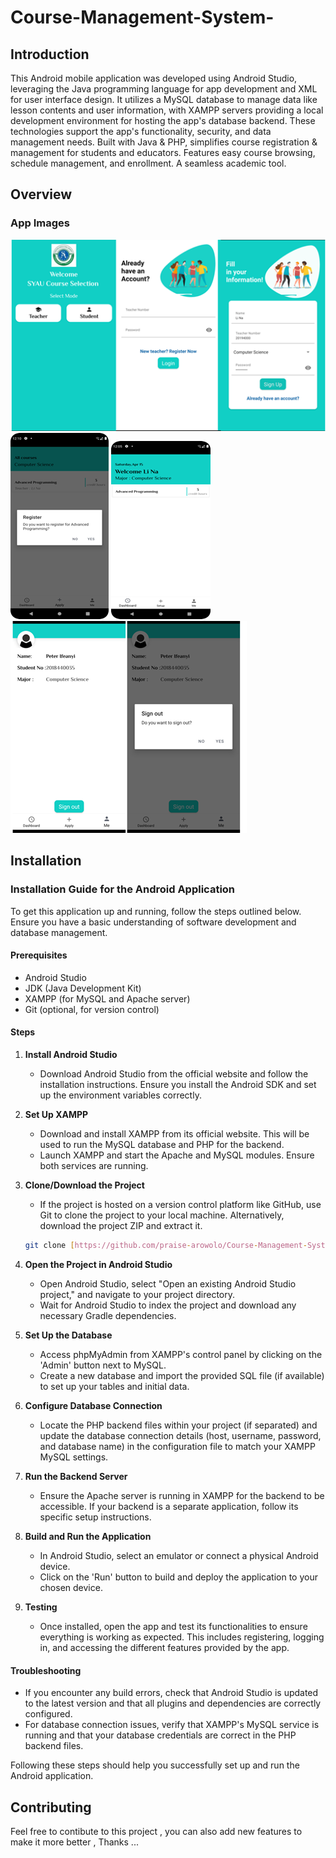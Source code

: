 # Course-Management-System-
## Introduction
This Android mobile application was developed using Android Studio, leveraging the Java programming language for app development and XML for user interface design. It utilizes a MySQL database to manage data like lesson contents and user information, with XAMPP servers providing a local development environment for hosting the app's database backend. These technologies support the app's functionality, security, and data management needs.
Built with Java &amp; PHP, simplifies course registration &amp; management for students and educators. Features easy course browsing, schedule management, and enrollment. A seamless academic tool.
## Overview

### App Images
![Example Image](Images/signup.png)
![Example Image](Images/registration.png)
![Example Image](Images/dashboard.png)
![Example Image](Images/profile.png)


## Installation
### Installation Guide for the Android Application

To get this application up and running, follow the steps outlined below. Ensure you have a basic understanding of software development and database management.

#### Prerequisites

- Android Studio
- JDK (Java Development Kit)
- XAMPP (for MySQL and Apache server)
- Git (optional, for version control)

#### Steps

1. **Install Android Studio**
   - Download Android Studio from the official website and follow the installation instructions. Ensure you install the Android SDK and set up the environment variables correctly.

2. **Set Up XAMPP**
   - Download and install XAMPP from its official website. This will be used to run the MySQL database and PHP for the backend.
   - Launch XAMPP and start the Apache and MySQL modules. Ensure both services are running.

3. **Clone/Download the Project**
   - If the project is hosted on a version control platform like GitHub, use Git to clone the project to your local machine. Alternatively, download the project ZIP and extract it.
   ```bash
   git clone [https://github.com/praise-arowolo/Course-Management-System.git]
   ```

4. **Open the Project in Android Studio**
   - Open Android Studio, select "Open an existing Android Studio project," and navigate to your project directory.
   - Wait for Android Studio to index the project and download any necessary Gradle dependencies.

5. **Set Up the Database**
   - Access phpMyAdmin from XAMPP's control panel by clicking on the 'Admin' button next to MySQL.
   - Create a new database and import the provided SQL file (if available) to set up your tables and initial data.

6. **Configure Database Connection**
   - Locate the PHP backend files within your project (if separated) and update the database connection details (host, username, password, and database name) in the configuration file to match your XAMPP MySQL settings.

7. **Run the Backend Server**
   - Ensure the Apache server is running in XAMPP for the backend to be accessible. If your backend is a separate application, follow its specific setup instructions.

8. **Build and Run the Application**
   - In Android Studio, select an emulator or connect a physical Android device.
   - Click on the 'Run' button to build and deploy the application to your chosen device.

9. **Testing**
   - Once installed, open the app and test its functionalities to ensure everything is working as expected. This includes registering, logging in, and accessing the different features provided by the app.

#### Troubleshooting

- If you encounter any build errors, check that Android Studio is updated to the latest version and that all plugins and dependencies are correctly configured.
- For database connection issues, verify that XAMPP's MySQL service is running and that your database credentials are correct in the PHP backend files.

Following these steps should help you successfully set up and run the Android application.

## Contributing

Feel free to contibute to this project , you can also add new features to make it more better , Thanks ...

